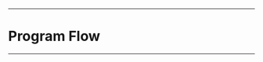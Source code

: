 ---------------------------------------------
# Program Flow

---------------------------------------------
